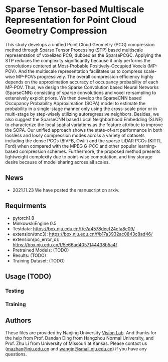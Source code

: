 # Sparse Tensor-based Multiscale Representation for Point Cloud Geometry Compression

This study develops a unified Point Cloud Geometry (PCG) compression method through Sparse Tensor Processing (STP) based multiscale representation of voxelized PCG, dubbed as the SparsePCGC. Applying the STP reduces the complexity significantly because it only  performs the convolutions centered at Most-Probable Positively-Occupied Voxels (MP-POV). And the multiscale representation facilitates us to compress scale-wise MP-POVs progressively. The overall compression efficiency highly depends on the approximation accuracy of occupancy probability of each MP-POV. Thus, we design the Sparse Convolution based Neural Networks (SparseCNN) consisting of sparse convolutions and voxel re-sampling to extensively exploit priors. We then develop the SparseCNN based Occupancy Probability Approximation (SOPA) model to estimate the probability in a single-stage manner only using the cross-scale prior or in multi-stage by step-wisely utilizing autoregressive neighbors. Besides, we also suggest the SparseCNN based Local Neighborhood Embedding (SLNE) to characterize the local spatial variations as the feature attribute to improve the SOPA. Our unified approach shows the state-of-art performance in both lossless and lossy  compression modes across a variety of datasets including the dense PCGs (8iVFB, Owlii) and the sparse LiDAR PCGs (KITTI, Ford) when compared with the MPEG G-PCC and other popular learning-based compression schemes. Furthermore, the proposed method presents lightweight complexity due to point-wise computation, and tiny storage desire because of model sharing across all scales.

## News

- 2021.11.23 We have posted the manuscript on arxiv.

## Requirments
- pytorch1.8
- MinkowskiEngine 0.5 
- Testdata: https://box.nju.edu.cn/f/e7a4578decf24cfa8e09/
- extension(tmc3): https://box.nju.edu.cn/f/b17a3932ac0843c8ad46/
- extension(pc_error_d): https://box.nju.edu.cn/f/5e66ad4057144438b5a4/
- Pretrained Models: (TODO)
- Results: (TODO)
- Training Dataset: (TODO)

## Usage (TODO)

### Testing
### Training


## Authors
These files are provided by Nanjing University  [Vision Lab](https://vision.nju.edu.cn/). And thanks for the help from Prof. Dandan Ding from Hangzhou Normal University, and Prof. Zhu Li from University of Missouri at Kansas. Please contact us (mazhan@nju.edu.cn and wangjq@smail.nju.edu.cn) if you have any questions.

